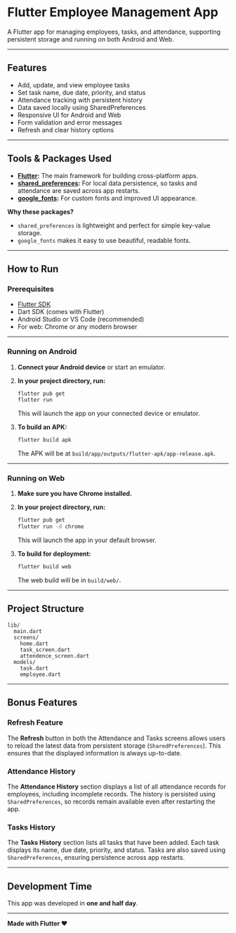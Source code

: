 # Flutter Employee Management App

A Flutter app for managing employees, tasks, and attendance, supporting persistent storage and running on both Android and Web.

---

##  Features

- Add, update, and view employee tasks
- Set task name, due date, priority, and status
- Attendance tracking with persistent history
- Data saved locally using SharedPreferences
- Responsive UI for Android and Web
- Form validation and error messages
- Refresh and clear history options

---

##  Tools & Packages Used

- **[Flutter](https://flutter.dev/):** The main framework for building cross-platform apps.
- **[shared_preferences](https://pub.dev/packages/shared_preferences):** For local data persistence, so tasks and attendance are saved across app restarts.
- **[google_fonts](https://pub.dev/packages/google_fonts):** For custom fonts and improved UI appearance.

**Why these packages?**
- `shared_preferences` is lightweight and perfect for simple key-value storage.
- `google_fonts` makes it easy to use beautiful, readable fonts.

---

##  How to Run

### Prerequisites

- [Flutter SDK](https://flutter.dev/docs/get-started/install)
- Dart SDK (comes with Flutter)
- Android Studio or VS Code (recommended)
- For web: Chrome or any modern browser

---

###  Running on Android

1. **Connect your Android device** or start an emulator.
2. **In your project directory, run:**
   ```sh
   flutter pub get
   flutter run
   ```
   This will launch the app on your connected device or emulator.

3. **To build an APK:**
   ```sh
   flutter build apk
   ```
   The APK will be at `build/app/outputs/flutter-apk/app-release.apk`.

---

###  Running on Web

1. **Make sure you have Chrome installed.**
2. **In your project directory, run:**
   ```sh
   flutter pub get
   flutter run -d chrome
   ```
   This will launch the app in your default browser.

3. **To build for deployment:**
   ```sh
   flutter build web
   ```
   The web build will be in `build/web/`.

---

##  Project Structure

```
lib/
  main.dart
  screens/
    home.dart
    task_screen.dart
    attendence_screen.dart
  models/
    task.dart
    employee.dart
```

---

##  Bonus Features

### Refresh Feature
The **Refresh** button in both the Attendance and Tasks screens allows users to reload the latest data from persistent storage (`SharedPreferences`). This ensures that the displayed information is always up-to-date.

### Attendance History
The **Attendance History** section displays a list of all attendance records for employees, including incomplete records. The history is persisted using `SharedPreferences`, so records remain available even after restarting the app.

### Tasks History
The **Tasks History** section lists all tasks that have been added. Each task displays its name, due date, priority, and status. Tasks are also saved using `SharedPreferences`, ensuring persistence across app restarts.

---

##  Development Time

This app was developed in **one and half day**.

---

**Made with Flutter ❤️**